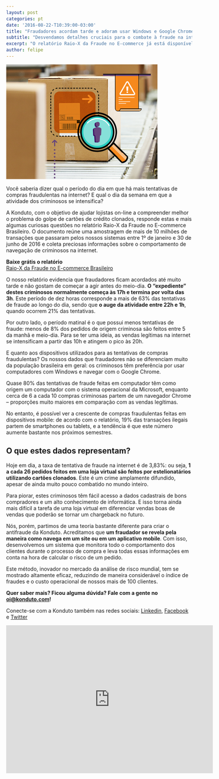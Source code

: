 ```yaml
---
layout: post
categories: pt
date: '2016-08-22-T10:39:00-03:00'
title: "Fraudadores acordam tarde e adoram usar Windows e Google Chrome"
subtitle: "Desvendamos detalhes cruciais para o combate à fraude na internet"
excerpt: "O relatório Raio-X da Fraude no E-commerce já está disponível para download!"
author: felipe
---
```


![esteira](/images/160822-esteira-compra.png)

Você saberia dizer qual o período do dia em que há mais tentativas de compras fraudulentas na internet? E qual o dia da semana em que a atividade dos criminosos se intensifica?

A Konduto, com o objetivo de ajudar lojistas on-line a compreender melhor o problema do golpe de cartões de crédito clonados, responde estas e mais algumas curiosas questões no relatório Raio-X da Fraude no E-commerce Brasileiro. O documento reúne uma amostragem de mais de 10 milhões de transações que passaram pelos nossos sistemas entre 1º de janeiro e 30 de junho de 2016 e coleta preciosas informações sobre o comportamento de navegação de criminosos na internet.

**Baixe grátis o relatório**  
[Raio-X da Fraude no E-commerce Brasileiro](http://ebooks.konduto.com/raio-x-da-fraude?utm_source=konduto&utm_medium=blog&utm_campaign=conteudo-report)

O nosso relatório evidencia que fraudadores ficam acordados até muito tarde e não gostam de começar a agir antes do meio-dia. **O “expediente” destes criminosos normalmente começa às 17h e termina por volta das 3h**. Este período de dez horas corresponde a mais de 63% das tentativas de fraude ao longo do dia, sendo que **o auge da atividade entre 22h e 1h**, quando ocorrem 21% das tentativas.

Por outro lado, o período matinal é o que possui menos tentativas de fraude: menos de 8% dos pedidos de origem criminosa são feitos entre 5 da manhã e meio-dia. Para se ter uma ideia, as vendas legítimas na internet se intensificam a partir das 10h e atingem o pico às 20h.

E quanto aos dispositivos utilizados para as tentativas de compras fraudulentas? Os nossos dados que fraudadores não se diferenciam muito da população brasileira em geral: os criminosos têm preferência por usar computadores com Windows e navegar com o Google Chrome.

Quase 80% das tentativas de fraude feitas em computador têm como origem um computador com o sistema operacional da Microsoft, enquanto cerca de 6 a cada 10 compras criminosas partem de um navegador Chrome – proporções muito maiores em comparação com as vendas legítimas. 

No entanto, é possível ver a crescente de compras fraudulentas feitas em dispositivos mobile: de acordo com o relatório, 19% das transações ilegais partem de smartphones ou tablets, e a tendência é que este número aumente bastante nos próximos semestres. 

## O que estes dados representam?

Hoje em dia, a taxa de tentativa de fraude na internet é de 3,83%: ou seja, **1 a cada 26 pedidos feitos em uma loja virtual são feitos por estelionatários utilizando cartões clonados**. Este é um crime amplamente difundido, apesar de ainda muito pouco combatido no mundo inteiro.

Para piorar, estes criminosos têm fácil acesso a dados cadastrais de bons compradores e um alto conhecimento de informática. E isso torna ainda mais difícil a tarefa de uma loja virtual em diferenciar vendas boas de vendas que poderão se tornar um chargeback no futuro.

Nós, porém, partimos de uma teoria bastante diferente para criar o antifraude da Konduto. Acreditamos que **um fraudador se revela pela maneira como navega em um site ou em um aplicativo mobile**. Com isso, desenvolvemos um sistema que monitora todo o comportamento dos clientes durante o processo de compra e leva todas essas informações em conta na hora de calcular o risco de um pedido.

Este método, inovador no mercado da análise de risco mundial, tem se mostrado altamente eficaz, reduzindo de maneira considerável o índice de fraudes e o custo operacional de nossos mais de 100 clientes. 

**Quer saber mais? Ficou alguma dúvida? Fale com a gente no [oi@konduto.com](mailto:oi@konduto.com)!**         	
 
Conecte-se com a Konduto também nas redes sociais: [Linkedin](https://www.linkedin.com/company/konduto), [Facebook](https://www.facebook.com/konduto) e [Twitter](https://twitter.com/KondutoBR) 
 
<iframe src="https://www.facebook.com/plugins/video.php?href=https%3A%2F%2Fwww.facebook.com%2Fkonduto%2Fvideos%2F613187352119217%2F&show_text=1&width=560" width="560" height="400" style="border:none;overflow:hidden" scrolling="no" frameborder="0" allowTransparency="true"></iframe>




